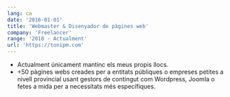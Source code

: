 ```yaml
---
lang: ca
date: '2016-01-01'
title: 'Webmaster & Disenyador de pàgines web'
company: 'Freelancer'
range: '2018 - Actualment'
url: 'https://tonipm.com'
---
```


- Actualment únicament mantinc els meus propis llocs.
- +50 pàgines webs creades per a entitats públiques o empreses petites a nivell provincial usant gestors de contingut com Wordpress, Joomla o fetes a mida per a necessitats més específiques.